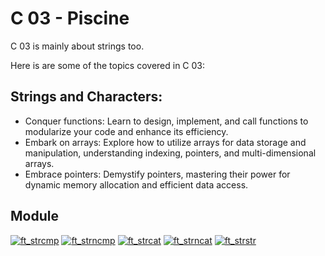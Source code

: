 # C 03 - Piscine

C 03 is mainly about strings too.

Here is are some of the topics covered in C 03:

## Strings and Characters:

- Conquer functions: Learn to design, implement, and call functions to modularize your code and enhance its efficiency.
- Embark on arrays: Explore how to utilize arrays for data storage and manipulation, understanding indexing, pointers, and multi-dimensional arrays.
- Embrace pointers: Demystify pointers, mastering their power for dynamic memory allocation and efficient data access.

## Module

[![ft_strcmp](https://img.shields.io/badge/c_00-ft__strcmp-skyblue?style=for-the-badge&logo=42)](https://github.com/willtrigo/42_piscine/tree/main/c/c_03/ex00)
[![ft_strncmp](https://img.shields.io/badge/c_01-ft__strncmp-skyblue?style=for-the-badge&logo=42)](https://github.com/willtrigo/42_piscine/tree/main/c/c_03/ex01)
[![ft_strcat](https://img.shields.io/badge/c_02-ft__strcat-skyblue?style=for-the-badge&logo=42)](https://github.com/willtrigo/42_piscine/tree/main/c/c_03/ex02)
[![ft_strncat](https://img.shields.io/badge/c_03-ft__strncat-skyblue?style=for-the-badge&logo=42)](https://github.com/willtrigo/42_piscine/tree/main/c/c_03/ex03)
[![ft_strstr](https://img.shields.io/badge/c_04-ft__strstr-skyblue?style=for-the-badge&logo=42)](https://github.com/willtrigo/42_piscine/tree/main/c/c_03/ex04)
